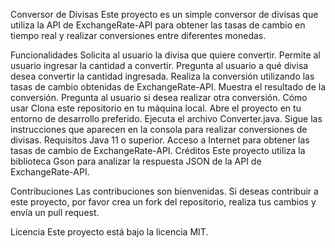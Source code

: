 Conversor de Divisas
Este proyecto es un simple conversor de divisas que utiliza la API de ExchangeRate-API para obtener las tasas de cambio en tiempo real y realizar conversiones entre diferentes monedas.

Funcionalidades
Solicita al usuario la divisa que quiere convertir.
Permite al usuario ingresar la cantidad a convertir.
Pregunta al usuario a qué divisa desea convertir la cantidad ingresada.
Realiza la conversión utilizando las tasas de cambio obtenidas de ExchangeRate-API.
Muestra el resultado de la conversión.
Pregunta al usuario si desea realizar otra conversión.
Cómo usar
Clona este repositorio en tu máquina local.
Abre el proyecto en tu entorno de desarrollo preferido.
Ejecuta el archivo Converter.java.
Sigue las instrucciones que aparecen en la consola para realizar conversiones de divisas.
Requisitos
Java 11 o superior.
Acceso a Internet para obtener las tasas de cambio de ExchangeRate-API.
Créditos
Este proyecto utiliza la biblioteca Gson para analizar la respuesta JSON de la API de ExchangeRate-API.

Contribuciones
Las contribuciones son bienvenidas. Si deseas contribuir a este proyecto, por favor crea un fork del repositorio, realiza tus cambios y envía un pull request.

Licencia
Este proyecto está bajo la licencia MIT.
